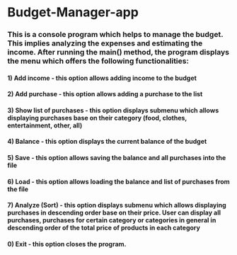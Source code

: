 # Budget-Manager-app
### This is a console program which helps to manage the budget. This implies analyzing the expenses and estimating the income. After running the main() method, the program displays the menu which offers the following functionalities:
#### 1) Add income - this option allows adding income to the budget
#### 2) Add purchase - this option allows adding a purchase to the list
#### 3) Show list of purchases - this option displays submenu which allows displaying purchases base on their category (food, clothes, entertainment, other, all)
#### 4) Balance - this option displays the current balance of the budget
#### 5) Save - this option allows saving the balance and all purchases into the file
#### 6) Load - this option allows loading the balance and list of purchases from the file
#### 7) Analyze (Sort) - this option displays submenu which allows displaying purchases in descending order base on their price. User can display all purchases, purchases for certain category or categories in general in descending order of the total price of products in each category
#### 0) Exit - this option closes the program.
